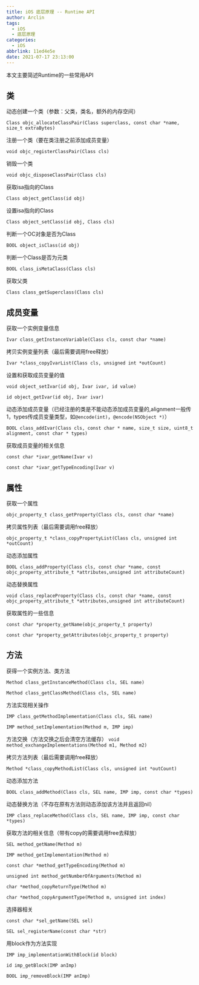 ```yaml
---
title: iOS 底层原理 -- Runtime API
author: Arclin
tags:
  - iOS
  - 底层原理
categories:
  - iOS
abbrlink: 11ed4e5e
date: 2021-07-17 23:13:00
---
```

本文主要简述Runtime的一些常用API

<!--more-->

## 类

动态创建一个类（参数：父类，类名，额外的内存空间）

`Class objc_allocateClassPair(Class superclass, const char *name, size_t extraBytes)`

注册一个类（要在类注册之前添加成员变量）

`void objc_registerClassPair(Class cls) `

销毁一个类

`void objc_disposeClassPair(Class cls)`

获取isa指向的Class

`Class object_getClass(id obj)`

设置isa指向的Class

`Class object_setClass(id obj, Class cls)`

判断一个OC对象是否为Class

`BOOL object_isClass(id obj)`

判断一个Class是否为元类

`BOOL class_isMetaClass(Class cls)`

获取父类

`Class class_getSuperclass(Class cls)`

## 成员变量

获取一个实例变量信息

`Ivar class_getInstanceVariable(Class cls, const char *name)`

拷贝实例变量列表（最后需要调用free释放）

`Ivar *class_copyIvarList(Class cls, unsigned int *outCount)`

设置和获取成员变量的值

`void object_setIvar(id obj, Ivar ivar, id value)`

`id object_getIvar(id obj, Ivar ivar)`

动态添加成员变量（已经注册的类是不能动态添加成员变量的,alignment一般传1，types传成员变量类型，如`@encode(int)`，`@encode(NSObject *)`）

`BOOL class_addIvar(Class cls, const char * name, size_t size, uint8_t alignment, const char * types)`

获取成员变量的相关信息

`const char *ivar_getName(Ivar v)`

`const char *ivar_getTypeEncoding(Ivar v)`

## 属性

获取一个属性

`objc_property_t class_getProperty(Class cls, const char *name)`

拷贝属性列表（最后需要调用free释放）

`objc_property_t *class_copyPropertyList(Class cls, unsigned int *outCount)`

动态添加属性

`BOOL class_addProperty(Class cls, const char *name, const objc_property_attribute_t *attributes,unsigned int attributeCount)`

动态替换属性

`void class_replaceProperty(Class cls, const char *name, const objc_property_attribute_t *attributes,unsigned int attributeCount)`

获取属性的一些信息

`const char *property_getName(objc_property_t property)`

`const char *property_getAttributes(objc_property_t property)`

## 方法

获得一个实例方法、类方法

`Method class_getInstanceMethod(Class cls, SEL name)`

`Method class_getClassMethod(Class cls, SEL name)`

方法实现相关操作

`IMP class_getMethodImplementation(Class cls, SEL name) `

`IMP method_setImplementation(Method m, IMP imp)`

方法交换（方法交换之后会清空方法缓存）
`void method_exchangeImplementations(Method m1, Method m2) `

拷贝方法列表（最后需要调用free释放）

`Method *class_copyMethodList(Class cls, unsigned int *outCount)`

动态添加方法

`BOOL class_addMethod(Class cls, SEL name, IMP imp, const char *types)`

动态替换方法（不存在原有方法则动态添加该方法并且返回nil）

`IMP class_replaceMethod(Class cls, SEL name, IMP imp, const char *types)`

获取方法的相关信息（带有copy的需要调用free去释放）

`SEL method_getName(Method m)`

`IMP method_getImplementation(Method m)`

`const char *method_getTypeEncoding(Method m)`

`unsigned int method_getNumberOfArguments(Method m)`

`char *method_copyReturnType(Method m)`

`char *method_copyArgumentType(Method m, unsigned int index)`

选择器相关

`const char *sel_getName(SEL sel)`

`SEL sel_registerName(const char *str)`

用block作为方法实现

`IMP imp_implementationWithBlock(id block)`

`id imp_getBlock(IMP anImp)`

`BOOL imp_removeBlock(IMP anImp)`